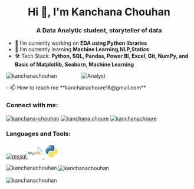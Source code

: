 
<h1 align="center">Hi 👋, I'm Kanchana Chouhan</h1>
<h3 align="center">A Data Analytic student, storyteller of data </h3>

- 🔭 I’m currently working on **EDA using Python libraries**
- 🌱 I’m currently learning **Machine Learning,NLP,Statics**
- 🛠️ Tech Stack: **Python, SQL, Pandas, Power BI, Excel, Git, NumPy, and Basic of Matplotlib, Seaborn, Machine Learning**
<img align="right" alt="Analyst" width="300" src= "https://cdn.dribbble.com/users/17707/screenshots/2413754/rrr.gif">
<p align="left"> <img src="https://komarev.com/ghpvc/?username=kanchanachouhan&label=Profile%20views&color=0e75b6&style=flat" alt="kanchanachouhan" /> </p>
- 📫 How to reach me **kanchanachoure16@gmail.com**



<h3 align="left">Connect with me:</h3>
<p align="left">
<a href="https://linkedin.com/in/kanchana-chouhan" target="blank"><img align="center" src="https://raw.githubusercontent.com/rahuldkjain/github-profile-readme-generator/master/src/images/icons/Social/linked-in-alt.svg" alt="kanchana-chouhan" height="30" width="40" /></a>
<a href="https://kaggle.com/kanchana choure" target="blank"><img align="center" src="https://raw.githubusercontent.com/rahuldkjain/github-profile-readme-generator/master/src/images/icons/Social/kaggle.svg" alt="kanchana choure" height="30" width="40" /></a>
<a href="https://instagram.com/kanchanachoure" target="blank"><img align="center" src="https://raw.githubusercontent.com/rahuldkjain/github-profile-readme-generator/master/src/images/icons/Social/instagram.svg" alt="kanchanachoure" height="30" width="40" /></a>
</p>

<h3 align="left">Languages and Tools:</h3>
<p align="left"> <a href="https://www.microsoft.com/en-us/sql-server" target="_blank" rel="noreferrer"> <img src="https://www.svgrepo.com/show/303229/microsoft-sql-server-logo.svg" alt="mssql" width="40" height="40"/> </a> <a href="https://www.mysql.com/" target="_blank" rel="noreferrer"> <img src="https://raw.githubusercontent.com/devicons/devicon/master/icons/mysql/mysql-original-wordmark.svg" alt="mysql" width="40" height="40"/> </a> <a href="https://www.python.org" target="_blank" rel="noreferrer"> <img src="https://raw.githubusercontent.com/devicons/devicon/master/icons/python/python-original.svg" alt="python" width="40" height="40"/> </a> </p>

<p><img align="left" src="https://github-readme-stats.vercel.app/api/top-langs?username=kanchanachouhan&show_icons=true&locale=en&layout=compact" alt="kanchanachouhan" /></p>

<p>&nbsp;<img align="center" src="https://github-readme-stats.vercel.app/api?username=kanchanachouhan&show_icons=true&locale=en" alt="kanchanachouhan" /></p>

<p><img align="center" src="https://github-readme-streak-stats.herokuapp.com/?user=kanchanachouhan&" alt="kanchanachouhan" /></p>
